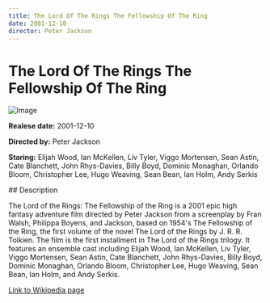 ```yaml
---
title: The Lord Of The Rings The Fellowship Of The Ring
date: 2001-12-10
director: Peter Jackson
---
```


# The Lord Of The Rings The Fellowship Of The Ring
![Image](https://images.bauerhosting.com/empire/2024/05/lord-of-the-rings-fellowship.jpg?auto=format&amp;w=1440&amp;q=80)

<p><strong>Realese date:</strong> 2001-12-10</p>
<p><strong>Directed by:</strong> Peter Jackson</p>
<p><strong>Staring:</strong> Elijah Wood, Ian McKellen, Liv Tyler, Viggo Mortensen, Sean Astin, Cate Blanchett, John Rhys-Davies, Billy Boyd, Dominic Monaghan, Orlando Bloom, Christopher Lee, Hugo Weaving, Sean Bean, Ian Holm, Andy Serkis</p>
## Description
<p>The Lord of the Rings: The Fellowship of the Ring is a 2001 epic high fantasy adventure film directed by Peter Jackson from a screenplay by Fran Walsh, Philippa Boyens, and Jackson, based on 1954's The Fellowship of the Ring, the first volume of the novel The Lord of the Rings by J. R. R. Tolkien. The film is the first installment in The Lord of the Rings trilogy. It features an ensemble cast including Elijah Wood, Ian McKellen, Liv Tyler, Viggo Mortensen, Sean Astin, Cate Blanchett, John Rhys-Davies, Billy Boyd, Dominic Monaghan, Orlando Bloom, Christopher Lee, Hugo Weaving, Sean Bean, Ian Holm, and Andy Serkis.</p>

<a href="https://en.wikipedia.org/wiki/The_Lord_of_the_Rings:_The_Fellowship_of_the_Ring">Link to Wikipedia page</a>

